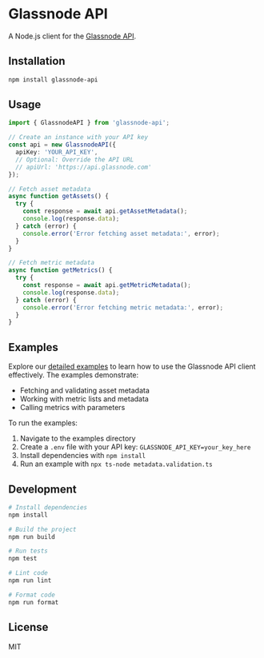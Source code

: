 # Glassnode API

A Node.js client for the [Glassnode API](https://docs.glassnode.com/).

## Installation

```bash
npm install glassnode-api
```

## Usage

```typescript
import { GlassnodeAPI } from 'glassnode-api';

// Create an instance with your API key
const api = new GlassnodeAPI({
  apiKey: 'YOUR_API_KEY',
  // Optional: Override the API URL
  // apiUrl: 'https://api.glassnode.com'
});

// Fetch asset metadata
async function getAssets() {
  try {
    const response = await api.getAssetMetadata();
    console.log(response.data);
  } catch (error) {
    console.error('Error fetching asset metadata:', error);
  }
}

// Fetch metric metadata
async function getMetrics() {
  try {
    const response = await api.getMetricMetadata();
    console.log(response.data);
  } catch (error) {
    console.error('Error fetching metric metadata:', error);
  }
}
```

## Examples

Explore our [detailed examples](./examples/README.md) to learn how to use the Glassnode API client effectively. The examples demonstrate:

- Fetching and validating asset metadata
- Working with metric lists and metadata
- Calling metrics with parameters

To run the examples:

1. Navigate to the examples directory
2. Create a `.env` file with your API key: `GLASSNODE_API_KEY=your_key_here`
3. Install dependencies with `npm install`
4. Run an example with `npx ts-node metadata.validation.ts`

## Development

```bash
# Install dependencies
npm install

# Build the project
npm run build

# Run tests
npm test

# Lint code
npm run lint

# Format code
npm run format
```

## License

MIT
